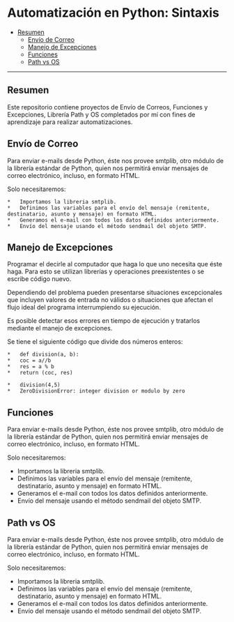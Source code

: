 Automatización en Python: Sintaxis
==================

*   [Resumen](#resumen)
    *   [Envío de Correo](#envío-de-correo)
    *   [Manejo de Excepciones](#manejo-de-excepciones)
    *   [Funciones](#funciones)
    *   [Path vs OS](#path-vs-os)

* * *

## Resumen ##

Este repositorio contiene proyectos de Envío de Correos, Funciones y Excepciones, Librería Path y OS completados por mí con fines de aprendizaje para realizar automatizaciones.

## Envío de Correo ##

Para enviar e-mails desde Python, éste nos provee smtplib, otro módulo de la librería estándar de Python, quien nos permitirá enviar mensajes de correo electrónico, incluso, en formato HTML.

Solo necesitaremos:

    *   Importamos la libreria smtplib.
    *   Definimos las variables para el envío del mensaje (remitente, destinatario, asunto y mensaje) en formato HTML.
    *   Generamos el e-mail con todos los datos definidos anteriormente.
    *   Envío del mensaje usando el método sendmail del objeto SMTP.

## Manejo de Excepciones ##

Programar el decirle al computador que haga lo que uno necesita que éste haga. Para esto se utilizan librerías y operaciones preexistentes o se escribe código nuevo.

Dependiendo del problema pueden presentarse situaciones excepcionales que incluyen valores de entrada no válidos o situaciones que afectan el flujo ideal del programa interrumpiendo su ejecución.

Es posible detectar esos errores en tiempo de ejecución y tratarlos mediante el manejo de excepciones.

Se tiene el siguiente código que divide dos números enteros:

    *   def division(a, b):
    *   coc = a//b
    *   res = a % b
    *   return (coc, res)

    *   division(4,5)
    *   ZeroDivisionError: integer division or modulo by zero

## Funciones ##

Para enviar e-mails desde Python, éste nos provee smtplib, otro módulo de la librería estándar de Python, quien nos permitirá enviar mensajes de correo electrónico, incluso, en formato HTML.

Solo necesitaremos:
   *   Importamos la libreria smtplib.
   *   Definimos las variables para el envío del mensaje (remitente, destinatario, asunto y mensaje) en formato HTML.
   *   Generamos el e-mail con todos los datos definidos anteriormente.
   *   Envío del mensaje usando el método sendmail del objeto SMTP.

## Path vs OS ##

Para enviar e-mails desde Python, éste nos provee smtplib, otro módulo de la librería estándar de Python, quien nos permitirá enviar mensajes de correo electrónico, incluso, en formato HTML.

Solo necesitaremos:
   *   Importamos la libreria smtplib.
   *   Definimos las variables para el envío del mensaje (remitente, destinatario, asunto y mensaje) en formato HTML.
   *   Generamos el e-mail con todos los datos definidos anteriormente.
   *   Envío del mensaje usando el método sendmail del objeto SMTP.
